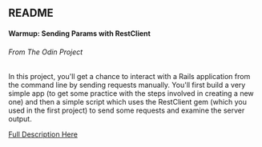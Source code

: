 ## README

#### Warmup: Sending Params with RestClient

###### From The Odin Project

In this project, you'll get a chance to interact with a Rails application from the command line by sending requests manually. You'll first build a very simple app (to get some practice with the steps involved in creating a new one) and then a simple script which uses the RestClient gem (which you used in the first project) to send some requests and examine the server output.

[Full Description Here](http://www.theodinproject.com/ruby-on-rails/basic-routes-views-and-controllers)